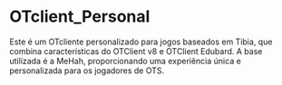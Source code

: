 # OTclient_Personal
Este é um OTcliente personalizado para jogos baseados em Tibia, que combina características do OTClient v8 e OTClient Edubard. A base utilizada é a MeHah, proporcionando uma experiência única e personalizada para os jogadores de OTS.
